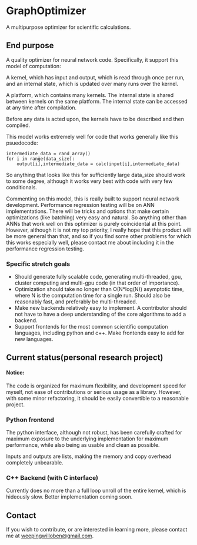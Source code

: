 # GraphOptimizer
A multipurpose optimizer for scientific calculations.

## End purpose

A quality optimizer for neural network code. Specifically, it support this model of computation:

A kernel, which has input and output, which is read through once per run, and an internal state, which is updated over many runs over the kernel.

A platform, which contains many kernels. The internal state is shared between kernels on the same platform. The internal state can be accessed at any time after compilation.

Before any data is acted upon, the kernels have to be described and then compiled.

This model works extremely well for code that works generally like this psuedocode:

    intermediate_data = rand_array()
    for i in range(data_size):
        output[i],intermediate_data = calc(input[i],intermediate_data)

So anything that looks like this for sufficiently large data_size should work to some degree, although it works very best with code with very few conditionals.

Commenting on this model, this is really built to support neural network development. Performance regression testing will be on ANN implementations. There will be tricks and options that make certain optimizations (like batching) very easy and natural. So anything other than ANNs that work well on this optimizer is purely coincidental at this point. However, although it is not my top priority, I really hope that this product will be more general than that, and so if you find some other problems for which this works especially well, please contact me about including it in the performance regression testing.

### Specific stretch goals

* Should generate fully scalable code, generating multi-threaded, gpu, cluster computing and multi-gpu code (in that order of importance).
* Optimization should take no longer than O(N*log(N)) asymptotic time, where N is the computation time for a single run. Should also be reasonably fast, and preferably be multi-threaded.
* Make new backends relatively easy to implement. A contributor should not have to have a deep understanding of the core algorithms to add a backend.
* Support frontends for the most common scientific computation languages, including python and c++. Make frontends easy to add for new languages.

## Current status(personal research project)

#### Notice:

The code is organized for maximum flexibility, and development speed for myself, not ease of contributions or serious usage as a library. However, with some minor refactoring, it should be easily convertible to a reasonable project.

### Python frontend

The python interface, although not robust, has been carefully crafted for maximum exposure to the underlying implementation for maximum performance, while also being as usable and clean as possible.

Inputs and outputs are lists, making the memory and copy overhead completely unbearable.

### C++ Backend (with C interface)

Currently does no more than a full loop unroll of the entire kernel, which is hideously slow. Better implementation coming soon.

## Contact

If you wish to contribute, or are interested in learning more, please contact me at weepingwilloben@gmail.com.
